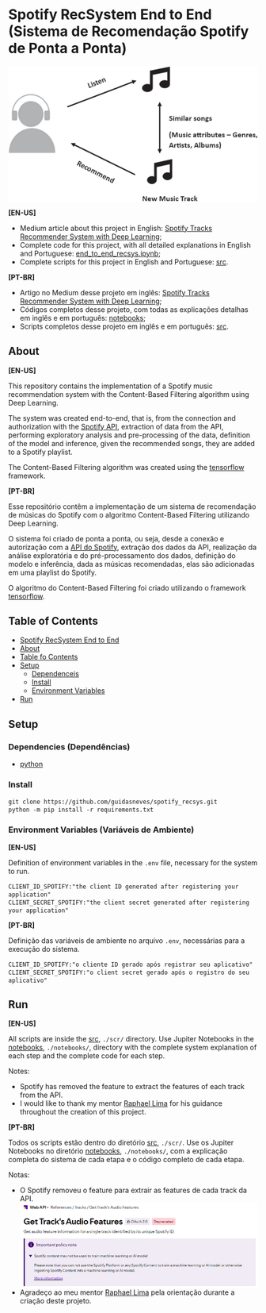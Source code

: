 <a name="1"></a>
# Spotify RecSystem End to End (Sistema de Recomendação Spotify de Ponta a Ponta)
<img align='center' src='./images/content-based-filtering.png' style='width:800px;'>

**[EN-US]**

* Medium article about this project in English: [Spotify Tracks Recommender System with Deep Learning]();
* Complete code for this project, with all detailed explanations in English and Portuguese: [end_to_end_recsys.ipynb](./notebook/end_to_end_recsys.ipynb);
* Complete scripts for this project in English and Portuguese: [src](./src/).

**[PT-BR]**

* Artigo no Medium desse projeto em inglês: [Spotify Tracks Recommender System with Deep Learning]();
* Códigos completos desse projeto, com todas as explicações detalhas em inglês e em português: [notebooks](./notebooks);
* Scripts completos desse projeto em inglês e em português: [src](./src/).

<a name="2"></a>
## About
**[EN-US]**

This repository contains the implementation of a Spotify music recommendation system with the Content-Based Filtering algorithm using Deep Learning.

The system was created end-to-end, that is, from the connection and authorization with the [Spotify API](https://developer.spotify.com/), extraction of data from the API, performing exploratory analysis and pre-processing of the data, definition of the model and inference, given the recommended songs, they are added to a Spotify playlist.

The Content-Based Filtering algorithm was created using the [tensorflow](https://www.tensorflow.org/?hl=pt-br) framework.

**[PT-BR]**

Esse repositório contêm a implementação de um sistema de recomendação de músicas do Spotify com o algoritmo Content-Based Filtering utilizando Deep Learning.

O sistema foi criado de ponta a ponta, ou seja, desde a conexão e autorização com a [API do Spotify](https://developer.spotify.com/), extração dos dados da API, realização da análise exploratória e do pré-processamento dos dados, definição do modelo e inferência, dada as músicas recomendadas, elas são adicionadas em uma playlist do Spotify.

O algoritmo do Content-Based Filtering foi criado utilizando o framework [tensorflow](https://www.tensorflow.org/?hl=pt-br).

<a name="3"></a>
## Table of Contents
* [Spotify RecSystem End to End](#1)
* [About](#2)
* [Table fo Contents](#3)
* [Setup](#4)
   * [Dependenceis](#4.1)
   * [Install](#4.2)
   * [Environment Variables](#4.3)
* [Run](#5)

<a name="4"></a>
## Setup
<a name="4.1"></a>
### Dependencies (Dependências)
* [python](https://www.python.org/)

<a name="4.2"></a>
### Install
```terminal
git clone https://github.com/guidasneves/spotify_recsys.git
python -m pip install -r requirements.txt
```

<a name="4.3"></a>
### Environment Variables (Variáveis de Ambiente)
**[EN-US]**

Definition of environment variables in the `.env` file, necessary for the system to run.
```text
CLIENT_ID_SPOTIFY:"the client ID generated after registering your application"
CLIENT_SECRET_SPOTIFY:"the client secret generated after registering your application"
```

**[PT-BR]**

Definição das variáveis de ambiente no arquivo `.env`, necessárias para a execução do sistema.
```text
CLIENT_ID_SPOTIFY:"o cliente ID gerado após registrar seu aplicativo"
CLIENT_SECRET_SPOTIFY:"o client secret gerado após o registro do seu aplicativo"
```

<a name="5"></a>
## Run
**[EN-US]**

All scripts are inside the [src](./src/), `./scr/` directory. Use Jupiter Notebooks in the [notebooks](./notebooks/), `./notebooks/`, directory with the complete system explanation of each step and the complete code for each step.

Notes:
* Spotify has removed the feature to extract the features of each track from the API.
* I would like to thank my mentor [Raphael Lima](https://www.linkedin.com/in/raphael-meira-lima/) for his guidance throughout the creation of this project.

**[PT-BR]**

Todos os scripts estão dentro do diretório [src](./src/), `./scr/`. Use os Jupiter Notebooks no diretório [notebooks](./notebooks/), `./notebooks/`, com a explicação completa do sistema de cada etapa e o código completo de cada etapa.

Notas:
* O Spotify removeu o feature para extrair as features de cada track da API.
  <img align='center' src='./images/track-features.png' style='width:800px;'>
* Agradeço ao meu mentor [Raphael Lima](https://www.linkedin.com/in/raphael-meira-lima/) pela orientação durante a criação deste projeto.
